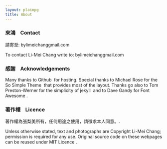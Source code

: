 ```yaml
---
layout: plainpg
title: About
---
```


<section class="content">
  <h3>來鴻&nbsp;&nbsp;<span class = "fa fa-envelope-o"></span>&nbsp;&nbsp;Contact</h3>
  <p>請寄至: bylimeichang<span class = "fa fa-paperclip"></span>gmail.com</p>
  <p>To contact Li-Mei Chang write to: bylimeichang<span class = "fa fa-paperclip"></span>gmail.com</p>


   <h3>感謝&nbsp;&nbsp;<span class = "fa fa-heart-o"></span>&nbsp;&nbsp;Acknowledgements</h3> 
     <div class="acknowledgements">
        Many thanks to Github&nbsp;<a href="http://pages.github.com/" target="_blank" rel="nofollow"><span class = "fa fa-external-link"></span></a> for hosting. 
        Special thanks to Michael Rose for the 
         <span class="ttt">So Simple Theme</span>&nbsp;<a href="http://mademistakes.com/so-simple/" target="_blank" rel="nofollow"><span class = "fa fa-external-link"></span></a> 
        that provides most of the layout.  
        Thanks go also to Tom Preston-Werner for the simplicity of <span class="ttt">jekyll</span>&nbsp;<a href="http://jekyllrb.com/" target="_blank" rel="nofollow"><span class = "fa fa-external-link"></span></a>
        and to Dave Gandy for <span class="ttt">Font Awesome</span>&nbsp;<a href="http://fortawesome.github.io/Font-Awesome/" target="_blank" rel="nofollow"><span class = "fa fa-external-link"></span></a>.
     </div>

  <h3>著作權&nbsp;&nbsp;<span class = "fa fa-legal"></span>&nbsp;&nbsp;Licence</h3>
  <p>著作權為張梨美所有，任何用途之使用，請徵求本人同意。<span class="acknowledgements"><a href="https://github.com/bylimei/bylimei"><span class = "fa fa-external-link"></span></a>.</span></p>
  <p>Unless otherwise stated, text and photographs are Copyright Li-Mei Chang; permission is required for any use.
  Original source code on these webpages can be reused under MIT Licence <span class="acknowledgements"><a href="https://github.com/bylimei/bylimei"><span class = "fa fa-external-link"></span></a>.</span></p>

</section>

